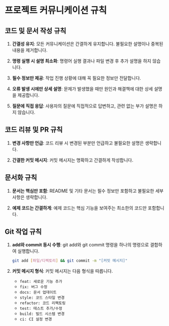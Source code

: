# 프로젝트 커뮤니케이션 규칙

## 코드 및 문서 작성 규칙

1. **간결성 유지**: 모든 커뮤니케이션은 간결하게 유지합니다. 불필요한 설명이나 중복된 내용을 제거합니다.

2. **명령 실행 시 설명 최소화**: 명령어 실행 결과나 파일 변경 후 추가 설명을 하지 않습니다.

3. **필수 정보만 제공**: 작업 진행 상황에 대해 꼭 필요한 정보만 전달합니다.

4. **오류 발생 시에만 상세 설명**: 문제가 발생했을 때만 원인과 해결책에 대한 상세 설명을 제공합니다.

5. **질문에 직접 응답**: 사용자의 질문에 직접적으로 답변하고, 관련 없는 부가 설명은 하지 않습니다.

## 코드 리뷰 및 PR 규칙

1. **변경 사항만 언급**: 코드 리뷰 시 변경된 부분만 언급하고 불필요한 설명은 생략합니다.

2. **간결한 커밋 메시지**: 커밋 메시지는 명확하고 간결하게 작성합니다.

## 문서화 규칙

1. **문서는 핵심만 포함**: README 및 기타 문서는 필수 정보만 포함하고 불필요한 세부 사항은 생략합니다.

2. **예제 코드는 간결하게**: 예제 코드는 핵심 기능을 보여주는 최소한의 코드만 포함합니다.

## Git 작업 규칙

1. **add와 commit 동시 수행**: git add와 git commit 명령을 하나의 명령으로 결합하여 실행합니다.

   ```bash
   git add [파일/디렉토리] && git commit -m "[커밋 메시지]"
   ```

2. **커밋 메시지 형식**: 커밋 메시지는 다음 형식을 따릅니다.
   - `feat: 새로운 기능 추가`
   - `fix: 버그 수정`
   - `docs: 문서 업데이트`
   - `style: 코드 스타일 변경`
   - `refactor: 코드 리팩토링`
   - `test: 테스트 추가/수정`
   - `build: 빌드 시스템 변경`
   - `ci: CI 설정 변경`
